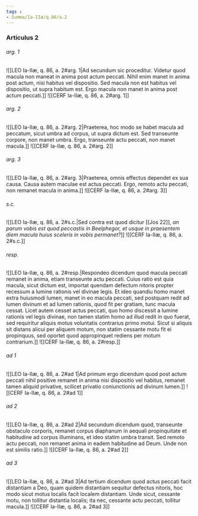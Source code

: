 ```yaml
---
tags : 
- Summa/Ia-IIæ/q.86/a.2
---
```


### Articulus 2

###### arg. 1
![[LEO Ia-IIæ, q. 86, a. 2#arg. 1|Ad secundum sic proceditur. Videtur quod macula non maneat in anima post actum peccati. Nihil enim manet in anima post actum, nisi habitus vel dispositio. Sed macula non est habitus vel dispositio, ut supra habitum est. Ergo macula non manet in anima post actum peccati.]]
![[CERF Ia-IIæ, q. 86, a. 2#arg. 1]]

###### arg. 2
![[LEO Ia-IIæ, q. 86, a. 2#arg. 2|Praeterea, hoc modo se habet macula ad peccatum, sicut umbra ad corpus, ut supra dictum est. Sed transeunte corpore, non manet umbra. Ergo, transeunte actu peccati, non manet macula.]]
![[CERF Ia-IIæ, q. 86, a. 2#arg. 2]]

###### arg. 3
![[LEO Ia-IIæ, q. 86, a. 2#arg. 3|Praeterea, omnis effectus dependet ex sua causa. Causa autem maculae est actus peccati. Ergo, remoto actu peccati, non remanet macula in anima.]]
![[CERF Ia-IIæ, q. 86, a. 2#arg. 3]]

###### s.c.
![[LEO Ia-IIæ, q. 86, a. 2#s.c.|Sed contra est quod dicitur [[Jos 22]], *an parum vobis est quod peccastis in Beelphegor, et usque in praesentem diem macula huius sceleris in vobis permanet?*]]
![[CERF Ia-IIæ, q. 86, a. 2#s.c.]]

###### resp.
![[LEO Ia-IIæ, q. 86, a. 2#resp.|Respondeo dicendum quod macula peccati remanet in anima, etiam transeunte actu peccati. Cuius ratio est quia macula, sicut dictum est, importat quendam defectum nitoris propter recessum a lumine rationis vel divinae legis. Et ideo quandiu homo manet extra huiusmodi lumen, manet in eo macula peccati, sed postquam redit ad lumen divinum et ad lumen rationis, quod fit per gratiam, tunc macula cessat. Licet autem cesset actus peccati, quo homo discessit a lumine rationis vel legis divinae, non tamen statim homo ad illud redit in quo fuerat, sed requiritur aliquis motus voluntatis contrarius primo motui. Sicut si aliquis sit distans alicui per aliquem motum, non statim cessante motu fit ei propinquus, sed oportet quod appropinquet rediens per motum contrarium.]]
![[CERF Ia-IIæ, q. 86, a. 2#resp.]]

###### ad 1
![[LEO Ia-IIæ, q. 86, a. 2#ad 1|Ad primum ergo dicendum quod post actum peccati nihil positive remanet in anima nisi dispositio vel habitus, remanet tamen aliquid privative, scilicet privatio coniunctionis ad divinum lumen.]]
![[CERF Ia-IIæ, q. 86, a. 2#ad 1]]

###### ad 2
![[LEO Ia-IIæ, q. 86, a. 2#ad 2|Ad secundum dicendum quod, transeunte obstaculo corporis, remanet corpus diaphanum in aequali propinquitate et habitudine ad corpus illuminans, et ideo statim umbra transit. Sed remoto actu peccati, non remanet anima in eadem habitudine ad Deum. Unde non est similis ratio.]]
![[CERF Ia-IIæ, q. 86, a. 2#ad 2]]

###### ad 3
![[LEO Ia-IIæ, q. 86, a. 2#ad 3|Ad tertium dicendum quod actus peccati facit distantiam a Deo, quam quidem distantiam sequitur defectus nitoris, hoc modo sicut motus localis facit localem distantiam. Unde sicut, cessante motu, non tollitur distantia localis; ita nec, cessante actu peccati, tollitur macula.]]
![[CERF Ia-IIæ, q. 86, a. 2#ad 3]]

